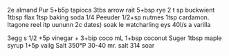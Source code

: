 2e almand Pur
5+b5p tapioca
3tbs arrow rait
5+bsp rye
2 t sp buckwient
1tbsp flax
1tsp baking soda 1/4 Peeuder
1/2+sp nutmes
1tsp cardamon.
Itagone reel
itp uununn
2c dates) soak
le watcharling eys 40l/s a varilla

3egg s
1/2 +5p vinegar + 3+bip coco mL
1+bsp coconut Suger    1tbsp maple syrup
1+5p vailg
Salt
350°P 30-40 mr.
salt
314 soar
